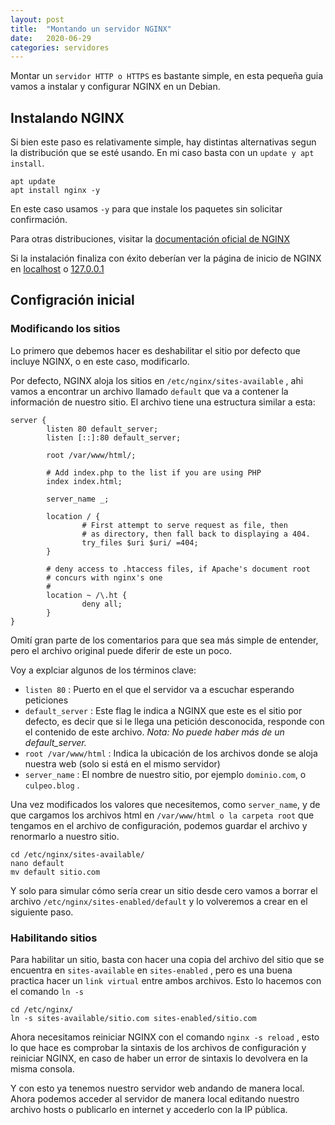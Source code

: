 ```yaml
---
layout: post
title:  "Montando un servidor NGINX"
date:   2020-06-29 
categories: servidores
---
```

Montar un `servidor HTTP o HTTPS` es bastante simple, en esta pequeña guia vamos a instalar y configurar NGINX en un Debian.

## Instalando NGINX

Si bien este paso es relativamente simple, hay distintas alternativas segun la distribución que se esté usando. En mi caso basta con un `update y apt install`.

```console
apt update
apt install nginx -y
```
En este caso usamos `-y` para que instale los paquetes sin solicitar confirmación.

Para otras distribuciones, visitar la [documentación oficial de NGINX](https://www.nginx.com/resources/wiki/start/topics/tutorials/install/)

Si la instalación finaliza con éxito deberían ver la página de inicio de NGINX en [localhost](localhost) o [127.0.0.1](127.0.0.1)

## Configración inicial

### Modificando los sitios

Lo primero que debemos hacer es deshabilitar el sitio por defecto que incluye NGINX, o en este caso, modificarlo.

Por defecto, NGINX aloja los sitios en `/etc/nginx/sites-available` , ahi vamos a encontrar un archivo llamado `default` que va a contener la información de nuestro sitio. El archivo tiene una estructura similar a esta:

```console
server {
        listen 80 default_server;
        listen [::]:80 default_server;

        root /var/www/html/;

        # Add index.php to the list if you are using PHP
        index index.html;

        server_name _;

        location / {
                # First attempt to serve request as file, then
                # as directory, then fall back to displaying a 404.
                try_files $uri $uri/ =404;
        }

        # deny access to .htaccess files, if Apache's document root
        # concurs with nginx's one
        #
        location ~ /\.ht {
                deny all;
        }
}
```

Omití gran parte de los comentarios para que sea más simple de entender, pero el archivo original puede diferir de este un poco.

Voy a explciar algunos de los términos clave:

* `listen 80` : Puerto en el que el servidor va a escuchar esperando peticiones
* `default_server` : Este flag le indica a NGINX que este es el sitio por defecto, es decir que si le llega una petición desconocida, responde con el contenido de este archivo. *Nota: No puede haber más de un default_server.*
* `root /var/www/html` : Indica la ubicación de los archivos donde se aloja nuestra web (solo si está en el mismo servidor)
* `server_name` : El nombre de nuestro sitio, por ejemplo `dominio.com`, o `culpeo.blog` .

Una vez modificados los valores que necesitemos, como `server_name`, y de que cargamos los archivos html en `/var/www/html o la carpeta root` que tengamos en el archivo de configuración, podemos guardar el archivo y renormarlo a nuestro sitio.

``` console
cd /etc/nginx/sites-available/
nano default
mv default sitio.com
```

Y solo para simular cómo sería crear un sitio desde cero vamos a borrar el archivo `/etc/nginx/sites-enabled/default` y lo volveremos a crear en el siguiente paso.

### Habilitando sitios

Para habilitar un sitio, basta con hacer una copia del archivo del sitio que se encuentra en `sites-available` en `sites-enabled` , pero es una buena practica hacer un `link virtual` entre ambos archivos. Esto lo hacemos con el comando `ln -s`

``` console
cd /etc/nginx/
ln -s sites-available/sitio.com sites-enabled/sitio.com
```
Ahora necesitamos reiniciar NGINX con el comando `nginx -s reload` , esto lo que hace es comprobar la sintaxis de los archivos de configuración y reiniciar NGINX, en caso de haber un error de sintaxis lo devolvera en la misma consola.

Y con esto ya tenemos nuestro servidor web andando de manera local. Ahora podemos acceder al servidor de manera local editando nuestro archivo hosts o publicarlo en internet y accederlo con la IP pública.

